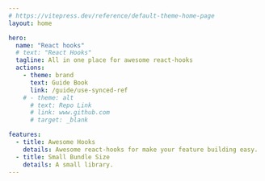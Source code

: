 ```yaml
---
# https://vitepress.dev/reference/default-theme-home-page
layout: home

hero:
  name: "React hooks"
  # text: "React Hooks"
  tagline: All in one place for awesome react-hooks
  actions:
    - theme: brand
      text: Guide Book
      link: /guide/use-synced-ref
    # - theme: alt
      # text: Repo Link
      # link: www.github.com
      # target: _blank

features:
  - title: Awesome Hooks
    details: Awesome react-hooks for make your feature building easy.
  - title: Small Bundle Size
    details: A small library.
---
```


